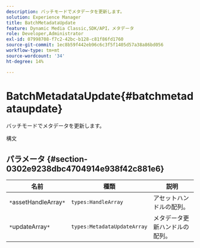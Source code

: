 ```yaml
---
description: バッチモードでメタデータを更新します。
solution: Experience Manager
title: BatchMetadataUpdate
feature: Dynamic Media Classic,SDK/API，メタデータ
role: Developer,Administrator
exl-id: 07998708-f7c2-42bc-b128-c81f86fd1760
source-git-commit: 1ec8b59f442eb96c6c3f5f1405d57a38a86bd056
workflow-type: tm+mt
source-wordcount: '34'
ht-degree: 14%

---
```


# BatchMetadataUpdate{#batchmetadataupdate}

バッチモードでメタデータを更新します。

構文

## パラメータ {#section-0302e9238dbc4704914e938f42c881e6}

| 名前 | 種類 | 説明 |
|---|---|---|
| `*`assetHandleArray`*` | `types:HandleArray` | アセットハンドルの配列。 |
| `*`updateArray`*` | `types:MetadataUpdateArray` | メタデータ更新ハンドルの配列。 |

